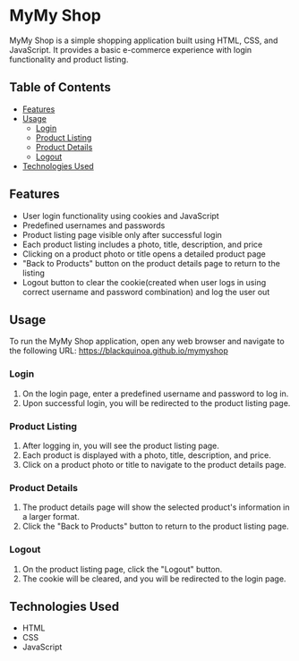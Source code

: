 # MyMy Shop

MyMy Shop is a simple shopping application built using HTML, CSS, and JavaScript. It provides a basic e-commerce experience with login functionality and product listing.

## Table of Contents

- [Features](#features)
- [Usage](#usage)
  - [Login](#login)
  - [Product Listing](#product-listing)
  - [Product Details](#product-details)
  - [Logout](#logout)
- [Technologies Used](#technologies-used)

## Features

- User login functionality using cookies and JavaScript
- Predefined usernames and passwords
- Product listing page visible only after successful login
- Each product listing includes a photo, title, description, and price
- Clicking on a product photo or title opens a detailed product page
- "Back to Products" button on the product details page to return to the listing
- Logout button to clear the cookie(created when user logs in using correct username and password combination) and log the user out

## Usage

To run the MyMy Shop application, open any web browser and navigate to the following URL: https://blackquinoa.github.io/mymyshop

### Login

1. On the login page, enter a predefined username and password to log in.
2. Upon successful login, you will be redirected to the product listing page.

### Product Listing

1. After logging in, you will see the product listing page.
2. Each product is displayed with a photo, title, description, and price.
3. Click on a product photo or title to navigate to the product details page.

### Product Details

1. The product details page will show the selected product's information in a larger format.
2. Click the "Back to Products" button to return to the product listing page.

### Logout

1. On the product listing page, click the "Logout" button.
2. The cookie will be cleared, and you will be redirected to the login page.

## Technologies Used

- HTML
- CSS
- JavaScript
